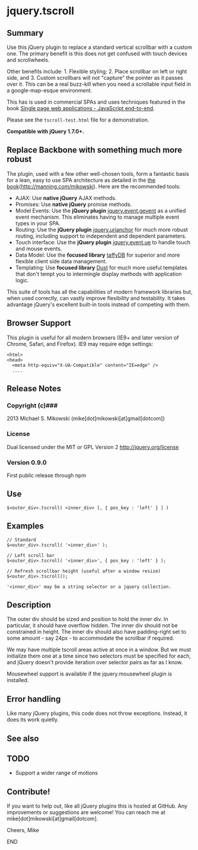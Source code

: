 # jquery.tscroll #

## Summary ##

Use this jQuery plugin to replace a standard vertical scrollbar
with a custom one.  The primary benefit is this does not get confused 
with touch devices and scrollwheels.

Other benefits include: 1. Flexible styling; 2. Place scrollbar on left or
right side, and 3. Custom scrollbars will not "capture" the pointer as it
passes over it.  This can be a real buzz-kill when you need a scrollable
input field in a google-map-esque environment.

This has is used in commercial SPAs and uses techniques featured in the book [Single page web applications - JavaScript end-to-end](http://manning.com/mikowski).

Please see the `tscroll-test.html` file for a demonstration.

**Compatible with jQuery 1.7.0+.**

## Replace Backbone with something much more robust ##

The plugin, used with a few other well-chosen tools, form a fantastic basis for a lean, easy to use SPA architecture as detailed in the [the book](http://manning.com/mikowski)(http://manning.com/mikowski). Here are the recommended tools:

- AJAX: Use **native jQuery** AJAX methods.
- Promises: Use **native jQuery** promise methods.
- Model Events: Use the **jQuery plugin** [jquery.event.gevent](https://www.npmjs.com/package/jquery.event.gevent) as a unified event mechanism.  This eliminates having to manage multiple event types in your SPA.
- Routing: Use the **jQuery plugin** [jquery.urianchor](https://www.npmjs.com/package/jquery.urianchor) for much more robust routing, including support to independent and dependent parameters.
- Touch interface: Use the **jQuery plugin** [jquery.event.ue](https://www.npmjs.com/package/jquery.event.ue) to handle touch and mouse events.
- Data Model: Use the **focused library** [taffyDB](https://github.com/typicaljoe/taffydb/) for superior and more flexible client side data management.
- Templating: Use **focused library** [Dust](http://linkedin.github.io/dustjs/) for much more useful templates that don't tempt you to intermingle display methods with application logic.

This suite of tools has all the capabilities of modern framework libraries but, when used correctly, can vastly improve flexibility and testability. It takes advantage jQuery's excellent built-in tools instead of competing with them.

## Browser Support ##

This plugin is useful for all modern browsers (IE9+ and later version of Chrome, Safari, and Firefox).
IE9 may require edge settings:

    <html>
    <head>
      <meta http-equiv="X-UA-Compatible" content="IE=edge" />
      ....

## Release Notes ##

### Copyright (c)###
2013 Michael S. Mikowski (mike[dot]mikowski[at]gmail[dotcom])

### License ###
Dual licensed under the MIT or GPL Version 2
http://jquery.org/license

### Version 0.9.0 ###
First public release through npm

## Use ##
    $<outer_div>.tscroll( <inner_div> [, { pos_key : 'left' } ] )

## Examples ##

    // Standard
    $<outer_div>.tscroll( '<inner_div>' );
    
    // Left scroll bar
    $<outer_div>.tscroll( '<inner_div>', { pos_key : 'left' } );
    
    // Refresh scrollbar height (useful after a window resize)
    $<outer_div>.tscroll();
    
    '<inner_div>' may be a string selector or a jquery collection.

## Description ##
The outer div should be sized and position to hold the inner div.
In particular, it should have overflow hidden.  The inner div should not
be constrained in height.  The inner div should also have
padding-right set to some amount - say 24px - to accommodate the
scrollbar if required.

We may have multiple tscroll areas active at once in a window.
But we must initialize them one at a time since two selectors
must be specified for each, and jQuery doesn't provide iteration over
selector pairs as far as I know.

Mousewheel support is available if the jquery.mousewheel plugin is
installed.

## Error handling ##
Like many jQuery plugins, this code does not throw exceptions.
Instead, it does its work quietly.

## See also ##

## TODO ##

- Support a wider range of motions

## Contribute! ##

If you want to help out, like all jQuery plugins this is hosted at
GitHub.  Any improvements or suggestions are welcome!
You can reach me at mike[dot]mikowski[at]gmail[dotcom].

Cheers, Mike

END

